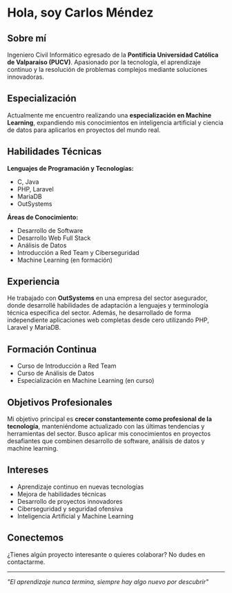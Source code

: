 # Hola, soy Carlos Méndez

## Sobre mí

Ingeniero Civil Informático egresado de la **Pontificia Universidad Católica de Valparaíso (PUCV)**. Apasionado por la tecnología, el aprendizaje continuo y la resolución de problemas complejos mediante soluciones innovadoras.

## Especialización

Actualmente me encuentro realizando una **especialización en Machine Learning**, expandiendo mis conocimientos en inteligencia artificial y ciencia de datos para aplicarlos en proyectos del mundo real.

## Habilidades Técnicas

**Lenguajes de Programación y Tecnologías:**
- C, Java
- PHP, Laravel
- MariaDB
- OutSystems

**Áreas de Conocimiento:**
- Desarrollo de Software
- Desarrollo Web Full Stack
- Análisis de Datos
- Introducción a Red Team y Ciberseguridad
- Machine Learning (en formación)

## Experiencia

He trabajado con **OutSystems** en una empresa del sector asegurador, donde desarrollé habilidades de adaptación a lenguajes y terminología técnica específica del sector. Además, he desarrollado de forma independiente aplicaciones web completas desde cero utilizando PHP, Laravel y MariaDB.

## Formación Continua

- Curso de Introducción a Red Team
- Curso de Análisis de Datos
- Especialización en Machine Learning (en curso)

## Objetivos Profesionales

Mi objetivo principal es **crecer constantemente como profesional de la tecnología**, manteniéndome actualizado con las últimas tendencias y herramientas del sector. Busco aplicar mis conocimientos en proyectos desafiantes que combinen desarrollo de software, análisis de datos y machine learning.

## Intereses

- Aprendizaje continuo en nuevas tecnologías
- Mejora de habilidades técnicas
- Desarrollo de proyectos innovadores
- Ciberseguridad y seguridad ofensiva
- Inteligencia Artificial y Machine Learning

## Conectemos

¿Tienes algún proyecto interesante o quieres colaborar? No dudes en contactarme.

---

*"El aprendizaje nunca termina, siempre hay algo nuevo por descubrir"*
